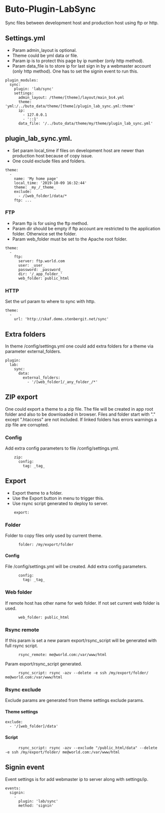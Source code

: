 # Buto-Plugin-LabSync
Sync files between development host and production host using ftp or http.
## Settings.yml
- Param admin_layout is optional.
- Theme could be yml data or file.
- Param ip is to protect this page by ip number (only http method).
- Param data_file is to store ip for last sign in by a webmaster account (only http method). One has to set the signin event to run this.

```
plugin_modules:
  sync:
    plugin: 'lab/sync'
    settings:
      admin_layout: /theme/[theme]/layout/main_bs4.yml
      theme: 'yml:/../buto_data/theme/[theme]/plugin_lab_sync.yml:theme'
      ip:
        - 127.0.0.1
        - '::1'
      data_file: '/../buto_data/theme/my/theme/plugin_lab_sync.yml'
```
## plugin_lab_sync.yml.
- Set param local_time if files on development host are newer than production host because of copy issue.
- One could exclude files and folders.

```
theme:
  -
    name: 'My home page'
    local_time: '2019-10-09 16:32:44'
    theme: _my_/_theme_
    exclude:
      - /[web_folder]/data/*
    ftp: ...
```

### FTP
- Param ftp is for using the ftp method.
- Param dir should be empty if ftp account are restricted to the application folder. Otherwice set the folder.
- Param web_folder must be set to the Apache root folder.

```
theme:
  -
    ftp:
      server: ftp.world.com
      user: _user_
      password: _password_
      dir: '/_app_folder_'
      web_folder: public_html
```
### HTTP
Set the url param to where to sync with http.
```
theme:
  -
    url: 'http://skaf.demo.stenbergit.net/sync'
```
## Extra folders
In theme /config/settings.yml one could add extra folders for a theme via parameter external_folders.
```
plugin:
  lab:
    sync:
      data:
        external_folders:
          - '/[web_folder]/_any_folder_/*'
```
## ZIP export
One could export a theme to a zip file. The file will be created in app root folder and also to be downloaded in browser.
Files and folder start with "." except ".htaccess" are not included. If linked folders has errors warnings a zip file are corrupted.

### Config
Add extra config parameters to file /config/settings.yml.
```
    zip:
      config:
        tag: _tag_
```

## Export
- Export theme to a folder.
- Use the Export button in menu to trigger this.
- Use rsync script generated to deploy to server.

```
    export:
```

### Folder
Folder to copy files only used by current theme.
```
      folder: /my/export/folder
```

#### Config
File /config/settings.yml will be created.
Add extra config parameters.
```
      config:
        tag: _tag_
```

### Web folder
If remote host has other name for web folder.
If not set current web folder is used.
```
      web_folder: public_html
```

### Rsync remote
If this param is set a new param export/rsync_script will be generated with full rsync script.
```
      rsync_remote: me@world.com:/var/www/html
```
Param export/rsync_script generated.
```
      rsync_script: rsync -azv --delete -e ssh /my/export/folder/ me@world.com:/var/www/html
```

### Rsync exclude
Exclude params are generated from theme settings exclude params.
#### Theme settings
```
exclude:
  - '/[web_folder]/data'
```
#### Script
```
      rsync_script: rsync -azv --exclude "/public_html/data" --delete -e ssh /my/export/folder/ me@world.com:/var/www/html
```

## Signin event
Event settings is for add webmaster ip to server along with settings/ip.
```
events:
  signin:
    -
      plugin: 'lab/sync'
      method: 'signin'
```
